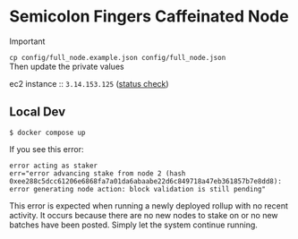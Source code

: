 # Semicolon Fingers Caffeinated Node

> [!IMPORTANT]
> `cp config/full_node.example.json config/full_node.json`
> <br>
> Then update the private values

ec2 instance :: `3.14.153.125` ([status check](https://semicolonfingers.com/rollup-status))

## Local Dev

```
$ docker compose up
```

If you see this error:
```
error acting as staker                   
err="error advancing stake from node 2 (hash 0xee288c5dcc61206e6868fa7a01da6abaabe22d6c849718a47eb361857b7e8dd8): error generating node action: block validation is still pending"
```
This error is expected when running a newly deployed rollup with no recent activity. It occurs because there are no new nodes to stake on or no new batches have been posted. Simply let the system continue running.
